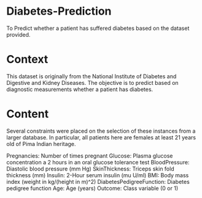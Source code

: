 # Diabetes-Prediction
To Predict whether a patient has suffered diabetes based on the dataset provided.

# Context
This dataset is originally from the National Institute of Diabetes and Digestive and Kidney Diseases. The objective is to predict based on diagnostic measurements whether a patient has diabetes.

# Content
Several constraints were placed on the selection of these instances from a larger database. In particular, all patients here are females at least 21 years old of Pima Indian heritage.

Pregnancies: Number of times pregnant
Glucose: Plasma glucose concentration a 2 hours in an oral glucose tolerance test
BloodPressure: Diastolic blood pressure (mm Hg)
SkinThickness: Triceps skin fold thickness (mm)
Insulin: 2-Hour serum insulin (mu U/ml)
BMI: Body mass index (weight in kg/(height in m)^2)
DiabetesPedigreeFunction: Diabetes pedigree function
Age: Age (years)
Outcome: Class variable (0 or 1)

